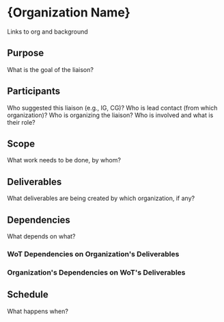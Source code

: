 # {Organization Name}
Links to org and background

## Purpose 
What is the goal of the liaison?

## Participants
Who suggested this liaison (e.g., IG, CG)? Who is lead contact (from which organization)? Who is organizing the liaison? Who is involved and what is their role?

## Scope 
What work needs to be done, by whom?

## Deliverables 
What deliverables are being created by which organization, if any?

## Dependencies
What depends on what?
### WoT Dependencies on Organization's Deliverables

### Organization's Dependencies on WoT's Deliverables

## Schedule
What happens when?



